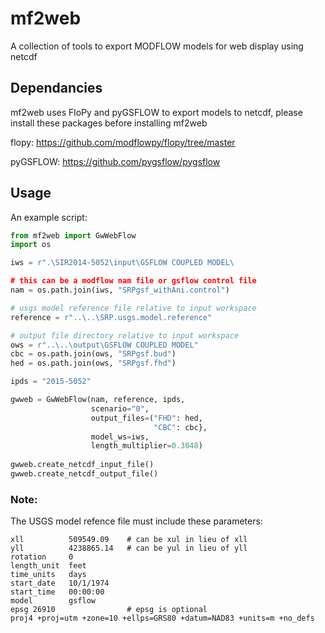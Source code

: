 # mf2web
A collection of tools to export MODFLOW models for web display using netcdf


## Dependancies
mf2web uses FloPy and pyGSFLOW to export models to netcdf, please install these packages before installing mf2web

flopy: https://github.com/modflowpy/flopy/tree/master

pyGSFLOW: https://github.com/pygsflow/pygsflow

## Usage

An example script:

```python
from mf2web import GwWebFlow
import os

iws = r".\SIR2014-5052\input\GSFLOW COUPLED MODEL\

# this can be a modflow nam file or gsflow control file
nam = os.path.join(iws, "SRPgsf_withAni.control")

# usgs model reference file relative to input workspace
reference = r"..\..\SRP.usgs.model.reference"

# output file directory relative to input workspace
ows = r"..\..\output\GSFLOW COUPLED MODEL"
cbc = os.path.join(ows, "SRPgsf.bud")
hed = os.path.join(ows, "SRPgsf.fhd")

ipds = "2015-5052"

gwweb = GwWebFlow(nam, reference, ipds,
                  scenario="0",
                  output_files=("FHD": hed,
                                "CBC": cbc},
                  model_ws=iws,
                  length_multiplier=0.3048)
                  
gwweb.create_netcdf_input_file()
gwweb.create_netcdf_output_file()
```

### Note:
The USGS model refence file must include these parameters:

```
xll          509549.09    # can be xul in lieu of xll  
yll          4238865.14   # can be yul in lieu of yll  
rotation     0  
length_unit  feet  
time_units   days  
start_date   10/1/1974  
start_time   00:00:00  
model        gsflow  
epsg 26910                # epsg is optional   
proj4 +proj=utm +zone=10 +ellps=GRS80 +datum=NAD83 +units=m +no_defs 
```


